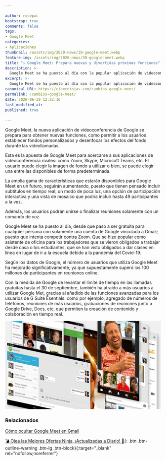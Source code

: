```yaml
---

author: rosepac
bootstrap: true
comments: false
tags:
- Google Meet
categories:
- Aplicaciones
thumbnail: /assets/img/2020-news/30-google-meet.webp
feature-img: /assets/img/2020-news/30-google-meet.webp
title: "▷ Google Meet: Prepara nuevas y divertidas próximas funciones"
description: >-
  Google Meet se ha puesto al día con la popular aplicación de videoconferencia Zoom desde que se hizo gratuita para cualquier persona con una cuenta de Google y vinculándola a Gmail.
excerpt: >-
  Google Meet se ha puesto al día con la popular aplicación de videoconferencia Zoom desde que se hizo gratuita para cualquier persona con una cuenta de Google y vinculándola a Gmail.
canonical_URL: https://ciberninjas.com/cambios-google-meet/
permalink: /cambios-google-meet/
date: 2020-06-30 12:22:16
last_modified_at: 
published: true

---
```


Google Meet, la nueva aplicación de videoconferencia de Google se prepara para obtener nuevas funciones, como permitir a los usuarios establecer fondos personalizados y desenfocar los efectos del fondo durante las videollamadas.

Esta es la apuesta de Google Meet para acercarse a sus aplicaciones de videoconferencia rivales: como Zoom, Skype, Microsoft Teams, etc. El usuario puede elegir la imagen de fondo a utilizar o bien, se puede elegir una entre las disponibles de forma predeterminada.

La amplia gama de características que estarán disponibles para Google Meet en un futuro, seguirán aumentando, puesto que tienen pensado incluir subtítulos en tiempo real, un modo de poca luz, una opción de participación interactiva y una vista de mosaico que podría incluir hasta 49 participantes a la vez.

Además, los usuarios podrán unirse o finalizar reuniones solamente con un comando de voz.

Google Meet se ha puesto al día, desde que paso a ser gratuita para cualquier persona con solamente una cuenta de Google vinculada a Gmail; puesto que intenta competir contra Zoom. Que se hizo popular como asistente de oficina para los trabajadores que se vieron obligados a trabajar desde casa o los estudiantes, que se han visto obligados a dar clases en línea en lugar de ir a la escuela debido a la pandemia del Covid-19.

Según los datos de Google, el número de usuarios que utiliza Google Meet ha mejorado significativamente, ya que supuestamente superó los 100 millones de participantes en reuniones online.

Con la medida de Google de levantar el límite de tiempo en las llamadas gratuitas hasta el 30 de septiembre, también ha atraído a más usuarios a utilizar Google Met, gracias al añadido de las funciones avanzadas para los usuarios de  G Suite Esentials: como por ejemplo, agregado de números de teléfonos, reuniones de más usuarios, grabaciones de reuniones junto a Google Drive, Docs, etc, que permiten la creación de contenido y colaboración en tiempo real.

![Google Meet se ha puesto al día con la popular aplicación de videoconferencia Zoom desde que se hizo gratuita para cualquier persona con una cuenta de Google y vinculándola a Gmail](/assets/img/2020-news/30-google-meet.webp "Google Meet se ha puesto al día con la popular aplicación de videoconferencia Zoom desde que se hizo gratuita para cualquier persona con una cuenta de Google y vinculándola a Gmail")

### Relacionados

[Cómo ocultar Google Meet en Gmail](https://ciberninjas.com/ocultar-google-meet/)

[💣 Ojea las Mejores Ofertas Ninja, ¡Actualizadas a Diario! 🎁](https://www.amazon.es/shop/cibercursos){: .btn .btn-outline-warning .btn-lg .btn-block}{:target="_blank" rel="nofollow,noreferrer"}
